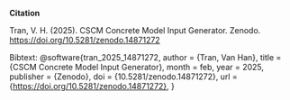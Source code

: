 **Citation**

Tran, V. H. (2025). CSCM Concrete Model Input Generator. Zenodo. https://doi.org/10.5281/zenodo.14871272

Bibtext:
@software{tran_2025_14871272,
  author       = {Tran, Van Han},
  title        = {CSCM Concrete Model Input Generator},
  month        = feb,
  year         = 2025,
  publisher    = {Zenodo},
  doi          = {10.5281/zenodo.14871272},
  url          = {https://doi.org/10.5281/zenodo.14871272},
}
